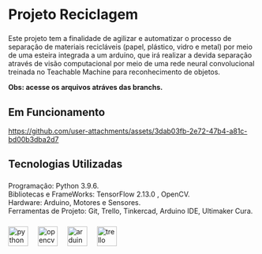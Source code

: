 <h1 align="left">Projeto Reciclagem</h1>

###

<p align="left">Este projeto tem a finalidade de agilizar e automatizar o processo de separação de materiais recicláveis (papel, plástico, vidro e metal) por meio de uma esteira integrada a um arduíno, que irá realizar a devida separação através de visão computacional por meio de uma rede neural convolucional treinada no Teachable Machine para reconhecimento de objetos.</p>
<p align="left"> <strong>Obs: acesse os arquivos atráves das branchs. </strong></p>

###

<h2 align="left">Em Funcionamento</h2>



https://github.com/user-attachments/assets/3dab03fb-2e72-47b4-a81c-bd00b3dba2d7



###

<h2 align="left">Tecnologias Utilizadas</h2>

###

<p align="left">Programação: Python 3.9.6.<br>Bibliotecas e FrameWorks: TensorFlow 2.13.0 , OpenCV.<br>Hardware: Arduino, Motores e Sensores.<br>Ferramentas de Projeto: Git, Trello, Tinkercad, Arduino IDE, Ultimaker Cura.</p>

###

<div align="left">
  <img src="https://skillicons.dev/icons?i=py" height="40" alt="python logo"  />
  <img width="12" />
  <img src="https://cdn.jsdelivr.net/gh/devicons/devicon/icons/opencv/opencv-original.svg" height="40" alt="opencv logo"  />
  <img width="12" />
  <img src="https://skillicons.dev/icons?i=arduino" height="40" alt="arduino logo"  />
  <img width="12" />
  <img src="https://cdn.jsdelivr.net/gh/devicons/devicon/icons/trello/trello-plain.svg" height="40" alt="trello logo"  />
</div>

###




